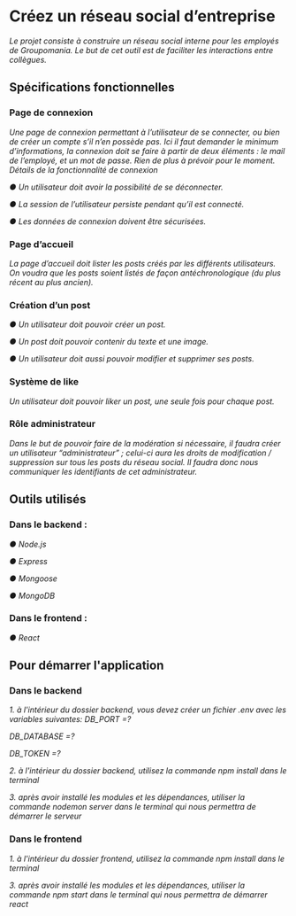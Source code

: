 # Créez un réseau social d’entreprise

_Le projet consiste à construire un réseau social interne pour les employés de Groupomania. Le but de cet outil est de faciliter les interactions entre collègues._

## Spécifications fonctionnelles


### Page de connexion
_Une page de connexion permettant à l’utilisateur de se connecter, ou bien
de créer un compte s’il n’en possède pas. Ici il faut demander le minimum
d’informations, la connexion doit se faire à partir de deux éléments : le mail
de l’employé, et un mot de passe. Rien de plus à prévoir pour le moment.
Détails de la fonctionnalité de connexion_

_● Un utilisateur doit avoir la possibilité de se déconnecter._

_● La session de l’utilisateur persiste pendant qu’il est connecté._

_● Les données de connexion doivent être sécurisées._

### Page d’accueil

_La page d’accueil doit lister les posts créés par les différents utilisateurs.
On voudra que les posts soient listés de façon antéchronologique (du plus
récent au plus ancien)._

### Création d’un post

_● Un utilisateur doit pouvoir créer un post._ 

_● Un post doit pouvoir contenir du texte et une image._

_● Un utilisateur doit aussi pouvoir modifier et supprimer ses posts._

### Système de like
_Un utilisateur doit pouvoir liker un post, une seule fois pour chaque post._

### Rôle administrateur

_Dans le but de pouvoir faire de la modération si nécessaire, il faudra créer
un utilisateur “administrateur” ; celui-ci aura les droits de modification /
suppression sur tous les posts du réseau social. Il faudra donc nous
communiquer les identifiants de cet administrateur._

## Outils utilisés

### Dans le backend :
_● Node.js_

_● Express_

_● Mongoose_

_● MongoDB_

### Dans le frontend :

_● React_

## Pour démarrer l'application

### Dans le backend

_1. à l'intérieur du dossier backend, vous devez créer un fichier .env avec les variables suivantes:_
_DB_PORT =?_

_DB_DATABASE =?_

_DB_TOKEN =?_

_2. à l'intérieur du dossier backend, utilisez la commande npm install dans le terminal_

_3. après avoir installé les modules et les dépendances, utiliser la commande nodemon server dans le terminal qui nous permettra de démarrer le serveur_

### Dans le frontend 
_1. à l'intérieur du dossier frontend, utilisez la commande npm install dans le terminal_

_3. après avoir installé les modules et les dépendances, utiliser la commande npm start dans le terminal qui nous permettra de démarrer react_
